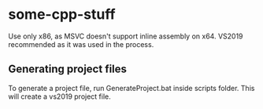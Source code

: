 # some-cpp-stuff

Use only x86, as MSVC doesn't support inline assembly on x64.
VS2019 recommended as it was used in the process.

## Generating project files

To generate a project file, run GenerateProject.bat inside scripts folder.
This will create a vs2019 project file.
